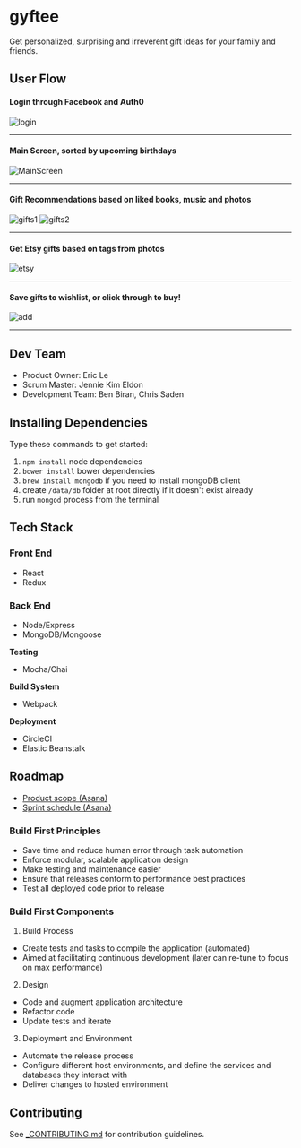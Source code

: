 # gyftee

Get personalized, surprising and irreverent gift ideas for your family and friends. 

## User Flow

#### Login through Facebook and Auth0

![login](http://i.imgur.com/xOXnDC8.png?1)

---

#### Main Screen, sorted by upcoming birthdays
![MainScreen](http://i.imgur.com/SzmxDrf.png)

---

#### Gift Recommendations based on liked books, music and photos
![gifts1](http://i.imgur.com/m8xDoEs.png) ![gifts2](http://i.imgur.com/P5ZiUjo.png)

------

#### Get Etsy gifts based on tags from photos
![etsy](http://i.imgur.com/VsaEwiH.png?1) 

------ 

#### Save gifts to wishlist, or click through to buy!
![add](http://i.imgur.com/m48FHpR.png)

----

## Dev Team 
- Product Owner: Eric Le
- Scrum Master: Jennie Kim Eldon
- Development Team: Ben Biran, Chris Saden

## Installing Dependencies

Type these commands to get started:

1. `npm install` node dependencies
2. `bower install` bower dependencies
3. `brew install mongodb` if you need to install mongoDB client
4. create `/data/db` folder at root directly if it doesn't exist already
5. run `mongod` process from the terminal

## Tech Stack

### Front End

- React 
- Redux

### Back End 

- Node/Express
- MongoDB/Mongoose

**Testing**

- Mocha/Chai

**Build System**

- Webpack 

**Deployment**

- CircleCI
- Elastic Beanstalk

## Roadmap 
- [Product scope (Asana)](https://app.asana.com/0/46865547141591/list)
- [Sprint schedule (Asana)](https://app.asana.com/0/46865547141637/list)

### Build First Principles

- Save time and reduce human error through task automation 
- Enforce modular, scalable application design
- Make testing and maintenance easier
- Ensure that releases conform to performance best practices
- Test all deployed code prior to release

### Build First Components 

1. Build Process
  - Create tests and tasks to compile the application (automated)
  - Aimed at facilitating continuous development (later can re-tune to focus on max performance)
2. Design
  - Code and augment application architecture  
  - Refactor code
  - Update tests and iterate 
3. Deployment and Environment 
  - Automate the release process 
  - Configure different host environments, and define the services and databases they interact with
  - Deliver changes to hosted environment

## Contributing

See [_CONTRIBUTING.md](_CONTRIBUTING.md) for contribution guidelines.
